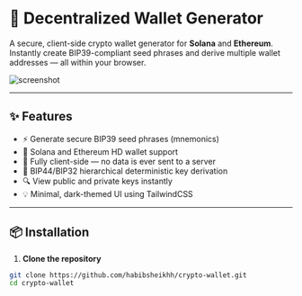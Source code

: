 # 🔐 Decentralized Wallet Generator

A secure, client-side crypto wallet generator for **Solana** and **Ethereum**. Instantly create BIP39-compliant seed phrases and derive multiple wallet addresses — all within your browser.

![screenshot](./src/assests/image.png) <!-- Add your actual screenshot path -->

---

## ✨ Features

- ⚡ Generate secure BIP39 seed phrases (mnemonics)
- 🔐 Solana and Ethereum HD wallet support
- 🧠 Fully client-side — no data is ever sent to a server
- 🧱 BIP44/BIP32 hierarchical deterministic key derivation
- 🔍 View public and private keys instantly
- 💡 Minimal, dark-themed UI using TailwindCSS

---

## 📦 Installation

1. **Clone the repository**

```bash
git clone https://github.com/habibsheikhh/crypto-wallet.git
cd crypto-wallet
